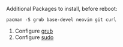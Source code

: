 Additional Packages to install, before reboot:

`pacman -S grub base-devel neovim git curl`

1. Configure [grub](https://wiki.archlinux.org/index.php/GRUB)
1. Configure [sudo](https://wiki.archlinux.org/index.php/Sudo)
